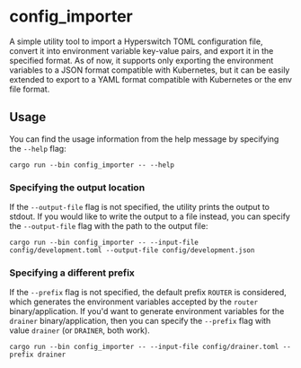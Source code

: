 # config_importer

A simple utility tool to import a Hyperswitch TOML configuration file, convert
it into environment variable key-value pairs, and export it in the specified
format.
As of now, it supports only exporting the environment variables to a JSON format
compatible with Kubernetes, but it can be easily extended to export to a YAML
format compatible with Kubernetes or the env file format.

## Usage

You can find the usage information from the help message by specifying the
`--help` flag:

```shell
cargo run --bin config_importer -- --help
```

### Specifying the output location

If the `--output-file` flag is not specified, the utility prints the output to
stdout.
If you would like to write the output to a file instead, you can specify the
`--output-file` flag with the path to the output file:

```shell
cargo run --bin config_importer -- --input-file config/development.toml --output-file config/development.json
```

### Specifying a different prefix

If the `--prefix` flag is not specified, the default prefix `ROUTER` is
considered, which generates the environment variables accepted by the `router`
binary/application.
If you'd want to generate environment variables for the `drainer`
binary/application, then you can specify the `--prefix` flag with value
`drainer` (or `DRAINER`, both work).

```shell
cargo run --bin config_importer -- --input-file config/drainer.toml --prefix drainer
```
